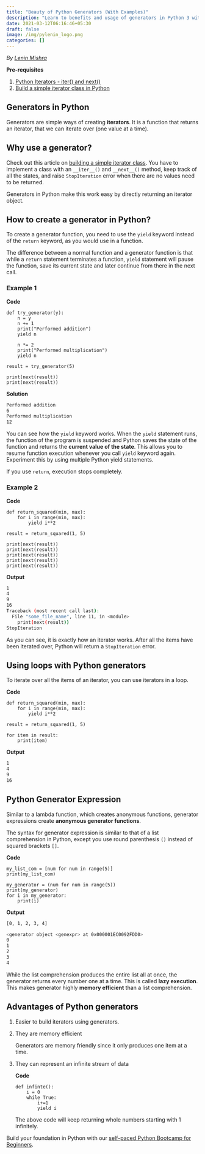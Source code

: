 ```yaml
---
title: "Beauty of Python Generators (With Examples)"
description: "Learn to benefits and usage of generators in Python 3 with examples."
date: 2021-03-12T06:16:46+05:30
draft: false
image: /img/pylenin_logo.png
categories: []
---
```

<div class="sharethis-inline-follow-buttons"></div>

*By [Lenin Mishra](https://www.pylenin.com/authors/#lenin-mishra)*

**Pre-requisites**

1. [Python Iterators - iter() and next()](https://www.pylenin.com/blogs/python-iterators/)
2. [Build a simple iterator class in Python](https://www.pylenin.com/python-examples/build-iterator-class/)

## Generators in Python

Generators are simple ways of creating **iterators**. It is a function 
that returns an iterator, that we can iterate over 
(one value at a time).

## Why use a generator?

Check out this article on [building a simple iterator class](https://www.pylenin.com/python-examples/build-iterator-class/). 
You have to implement a class with an `__iter__()` and `__next__()` 
method, keep track of all the states, and raise `StopIteration` error 
when there are no values need to be returned.

Generators in Python make this work easy by directly returning an iterator object.

## How to create a generator in Python?

To create a generator function, you need to use the `yield` keyword 
instead of the `return` keyword, as you would use in a function. 

The difference between a normal function and a generator function 
is that while a `return` statement terminates a function, 
`yield` statement will pause the function, save its current state 
and later continue from there in the next call.

### Example 1

**Code**

```python3
def try_generator(y):
    n = y
    n += 1
    print("Performed addition")
    yield n

    n *= 2
    print("Performed multiplication")
    yield n

result = try_generator(5)

print(next(result))
print(next(result))
```

**Solution**

```bash
Performed addition
6
Performed multiplication
12
```

You can see how the `yield` keyword works. When the `yield` 
statement runs, the function of the program is suspended and 
Python saves the state of the function and returns the 
**current value of the state**. This allows you to resume function 
execution whenever you call `yield` keyword again. 
Experiment this by using multiple Python yield statements.

If you use `return`, execution stops completely. 

### Example 2

**Code**

```python3
def return_squared(min, max):
    for i in range(min, max):
        yield i**2

result = return_squared(1, 5)

print(next(result))
print(next(result))
print(next(result))
print(next(result))
print(next(result))
```

**Output**

```bash
1
4
9
16
Traceback (most recent call last):
  File "some_file_name", line 11, in <module>
    print(next(result))
StopIteration
```

As you can see, it is exactly how an iterator works. 
After all the items have been iterated over, Python will return 
a `StopIteration` error.

## Using loops with Python generators

To iterate over all the items of an iterator, you can use iterators 
in a loop.

**Code**

```python3
def return_squared(min, max):
    for i in range(min, max):
        yield i**2

result = return_squared(1, 5)

for item in result:
    print(item)
```

**Output**

```bash
1
4
9
16
```

## Python Generator Expression

Similar to a lambda function, which creates anonymous functions, 
generator expressions create **anonymous generator functions**.

The syntax for generator expression is similar to that of a 
list comprehension in Python, except you use round parenthesis `()` 
instead of squared brackets `[]`. 

**Code**

```python3
my_list_com = [num for num in range(5)]
print(my_list_com)

my_generator = (num for num in range(5))
print(my_generator)
for i in my_generator:
    print(i)
```

**Output**

```bash
[0, 1, 2, 3, 4]

<generator object <genexpr> at 0x000001EC0092FDD0>
0
1
2
3
4
```

While the list comprehension produces the entire list all at once, 
the generator returns every number one at a time. This is called **lazy execution**. 
This makes generator highly **memory efficient** than a list comprehension.

## Advantages of Python generators

1. Easier to build iterators using generators.
2. They are memory efficient

    Generators are memory friendly since it only produces one item at a time.

3. They can represent an infinite stream of data

    **Code**

    ```python3
    def infinte():
        i = 0
        while True:
            i+=1
            yield i
    ```
    
    The above code will keep returning whole numbers starting with 1 infinitely.

Build your foundation in Python with our [self-paced Python Bootcamp for Beginners](https://www.pylenin.com/python-bootcamp/).



